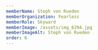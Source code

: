 ```yaml
---
memberName: Steph von Rueden
memberOrganization: Fearless
memberRole: Skyward
memberImage: /assets/img_6294.jpg
memberImageAlt: Steph von Rueden
order: 6
---
```

